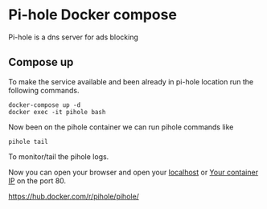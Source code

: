 # Pi-hole Docker compose 
Pi-hole is a dns server for ads blocking

## Compose up
To make the service available and been already in pi-hole location run the following commands.
```
docker-compose up -d 
docker exec -it pihole bash
```
Now been on the pihole container we can run pihole commands like
```
pihole tail
```
To monitor/tail the pihole logs.

Now you can open your browser and open your [localhost](http://localhost:80) or [Your container IP](http://<containerIp>:80) on the port 80.

https://hub.docker.com/r/pihole/pihole/